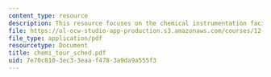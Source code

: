 ```yaml
---
content_type: resource
description: This resource focuses on the chemical instrumentation facilities at WHOI.
file: https://ol-ocw-studio-app-production.s3.amazonaws.com/courses/12-097-chemical-investigations-of-boston-harbor-january-iap-2006/7e70c8103ec33eaaf4783a9da9a555f3_chemi_tour_sched.pdf
file_type: application/pdf
resourcetype: Document
title: chemi_tour_sched.pdf
uid: 7e70c810-3ec3-3eaa-f478-3a9da9a555f3
---
```

